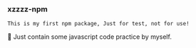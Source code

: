 ### xzzzz-npm 

`This is my first npm package, Just for test, not for use!`


👀 Just contain some javascript code practice by myself.
